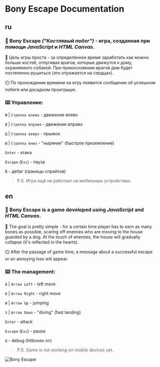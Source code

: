 
# Bony Escape Documentation

## ru
### 🦴 Bony Escape **_("Костлявый побег")_** - игра, созданная при помощи **_JavaScript_ и _HTML Canvas_**. 

🎯 Цель игры проста - за определённое время заработать как можно больше костей, отпугивая врагов, которые движутся к дому, охраняемого собакой. При прикосновении врагов дом будет постепенно рушиться (это отражается на сердцах). 

⏲️ По прохождении времени на игру появится сообщение об успешном побеге или досадном проигрыше.

### ⌨️ Управление:

`Ф` | `Стрелка влево` - движение влево

`В` | `Стрелка вправо` - движение вправо

`Ц` | `Стрелка вверх` - прыжок

`Ы` | `Стрелка вниз` - "ныряние" (быстрое приземление)

`Enter` - атака

`Escape` (`Esc`) - пауза

`Й` - дебаг (границы спрайтов)

> P.S. Игра ещё не работает на мобильных устройствах.

## en
### 🦴 Bony Escape is a game developed using **_JavaScript_ and _HTML Canvas_**. 

🎯 The goal is pretty simple - for a certain time player has to earn as many bones as possible, scaring off enemies who are moving to the house guarded by a dog. At the touch of enemies, the house will gradually collapse (it's reflected in the hearts). 

⏲️ After the passage of game time, a message about a successful escape or an annoying loss will appear.

### ⌨️ The management:

`A` | `Arrow Left` - left move

`D` | `Arrow Right` - right move

`W` | `Arrow Up` - jumping

`S` | `Arrow Down` - "diving" (fast landing)

`Enter` - attack

`Escape` (`Esc`) - pause

`Q` - debug (hitboxes on)

> P.S. Game is not working on mobile devices yet.

![Bony Escape](https://user-images.githubusercontent.com/125391663/220308427-3f89e3e2-5113-48e6-9361-ff6c830f8889.png)


